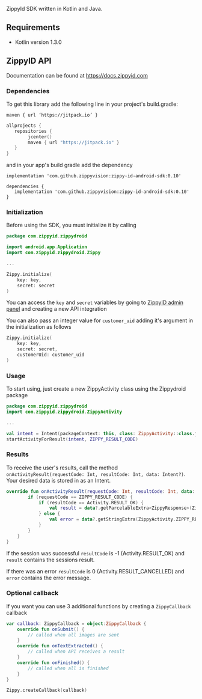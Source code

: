 ZippyId SDK written in Kotlin and Java.

## Requirements

- Kotlin version 1.3.0

## ZippyID API

Documentation can be found at https://docs.zippyid.com

### Dependencies

To get this library add the following line in your project's build.gradle:

`maven { url ‘https://jitpack.io’ }`

```Kotlin
allprojects {
   repositories {
        jcenter()
        maven { url "https://jitpack.io" }
   }
}
```

and in your app's build gradle add the dependency

`implementation 'com.github.zippyvision:zippy-id-android-sdk:0.10'`

```
dependencies {
   implementation 'com.github.zippyvision:zippy-id-android-sdk:0.10'
}
```

### Initialization

Before using the SDK, you must initialize it by calling 

```Kotlin
package com.zippyid.zippydroid

import android.app.Application
import com.zippyid.zippydroid.Zippy

...

Zippy.initialize(
    key: key,
    secret: secret
)
```

You can access the `key` and `secret` variables by going to [ZippyID admin panel](https://demo.zippyid.com/#/api_integrations) and creating a new API integration

You can also pass an integer value for `customer_uid` adding it's argument in the initialization as follows

```Kotlin
Zippy.initialize(
    key: key,
    secret: secret,
    customerUid: customer_uid
)
```

### Usage

To start using, just create a new ZippyActivity class using the Zippydroid package

```Kotlin
package com.zippyid.zippydroid
import com.zippyid.zippydroid.ZippyActivity

...

val intent = Intent(packageContext: this, class: ZippyActivity::class.java)
startActivityForResult(intent, ZIPPY_RESULT_CODE)
```

### Results

To receive the user's results, call the method `onActivityResult(requestCode: Int, resultCode: Int, data: Intent?)`. Your desired data is stored in as an Intent.

```Kotlin
override fun onActivityResult(requestCode: Int, resultCode: Int, data: Intent?) {
        if (requestCode == ZIPPY_RESULT_CODE) {
            if (resultCode == Activity.RESULT_OK) {
                val result = data?.getParcelableExtra<ZippyResponse>(ZippyActivity.ZIPPY_RESULT)
            } else {
                val error = data?.getStringExtra(ZippyActivity.ZIPPY_RESULT)
            }
        }
    }
}
```

If the session was successful `resultCode` is -1 (Activity.RESULT_OK) and `result` contains the sessions result.

If there was an error `resultCode` is 0 (Activity.RESULT_CANCELLED) and `error` contains the error message.

### Optional callback

If you want you can use 3 additional functions by creating a `ZippyCallback` callback

```Kotlin
var callback: ZippyCallback = object:ZippyCallback {
    override fun onSubmit() {
        // called when all images are sent
    }
    override fun onTextExtracted() {
        // called when API receives a result
    }
    override fun onFinished() {
        // called when all is finished
    }
}

Zippy.createCallback(callback)
```
